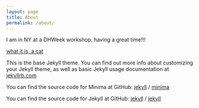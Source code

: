 ```yaml
---
layout: page
title: About
permalink: /about/
---
```

I am in NY at a DHWeek workshop, having a great time!!!

[what it is, a cat](https://www.catster.com/cats-101/savannah-cat-about-this-breed)

This is the base Jekyll theme. You can find out more info about customizing your Jekyll theme, as well as basic Jekyll usage documentation at [jekyllrb.com](https://jekyllrb.com/)

You can find the source code for Minima at GitHub:
[jekyll][jekyll-organization] /
[minima](https://github.com/jekyll/minima)

You can find the source code for Jekyll at GitHub:
[jekyll][jekyll-organization] /
[jekyll](https://github.com/jekyll/jekyll)


[jekyll-organization]: https://github.com/jekyll
